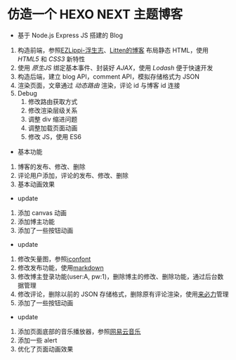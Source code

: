 # 仿造一个 HEXO NEXT 主题博客

- 基于 Node.js Express JS 搭建的 Blog

1. 构造前端，参照[EZLippi-浮生志](https://www.ezlippi.com)、[Litten的博客](http://litten.me/) 布局静态 HTML，使用 *HTML5* 和 *CSS3* 新特性
2. 使用 *原生JS* 绑定基本事件、封装好 *AJAX*，使用 *Lodash* 便于快速开发
3. 构造后端，建立 blog API，comment API，模拟存储格式为 JSON
4. 渲染页面，文章通过 *动态路由* 渲染，评论 id 与博客 id 连接
5. Debug
    1. 修改路由获取方式
    2. 修改渲染层级关系
    3. 调整 div 缩进问题
    4. 调整加载页面动画
    5. 修改 JS，使用 ES6

- 基本功能

1. 博客的发布、修改、删除
2. 评论用户添加，评论的发布、修改、删除
3. 基本动画效果

- update

1. 添加 canvas 动画
2. 添加博主功能
3. 添加了一些按钮动画

- update

1. 修改矢量图，参照[iconfont](http://www.iconfont.cn/)
2. 修改发布功能，使用[markdown](http://www.jianshu.com/p/q81RER)
3. 修改博主登录功能(user:A, pw:1)，删除博主的修改、删除功能，通过后台数据管理
4. 修改评论，删除以前的 JSON 存储格式，删除原有评论渲染，使用[来必力](https://livere.com/)管理
5. 添加了一些按钮动画

- update

1. 添加页面底部的音乐播放器，参照[网易云音乐](http://music.163.com/)
2. 添加一些 alert
3. 优化了页面动画效果
